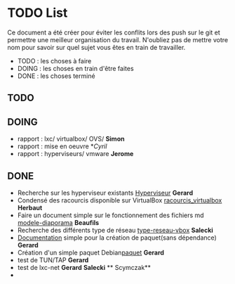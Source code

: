 # TODO List

Ce document a été créer pour éviter les conflits lors des push sur le git et permettre une meilleur organisation du travail. 
N'oubliez pas de mettre votre nom pour savoir sur quel sujet vous êtes en train de travailler.

- TODO : les choses à faire
- DOING : les choses en train d'être faites
- DONE : les choses terminé 

## TODO


## DOING

- rapport : lxc/ virtualbox/ OVS/   **Simon**
- rapport : mise en oeuvre  **Cyril*
- rapport : hyperviseurs/ vmware **Jerome**

## DONE

- Recherche sur les hyperviseur existants [Hyperviseur](local/tmp/Recherche_Hyperviseur.md)  **Gerard**
- Condensé des racourcis disponible sur VirtualBox [racourcis_virtualbox](local/tmp/Racourcis_VirtualBox.md) **Herbaut**
- Faire un document simple sur le fonctionnement des fichiers md [modele-diaporama](local/modele-diaporama.md) **Beaufils**
- Recherche des différents type de réseau [type-reseau-vbox](local/tmp/type-reseau-vbox.md) **Salecki**
- [Documentation](local/compte-rendu/cr-2018-02-09-hebdo.md) simple pour la création de paquet(sans dépendance) **Gerard**
- Création d'un simple paquet Debian[paquet](local/tmp/myecho) **Gerard**
- test de TUN/TAP **Gerard**
- test de lxc-net **Gerard** **Salecki** ** Scymczak** 
- 